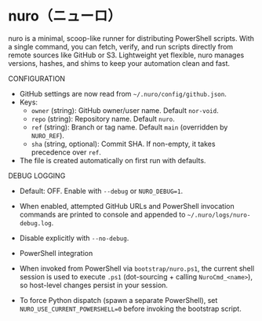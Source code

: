 # nuro（ニューロ）
nuro is a minimal, scoop-like runner for distributing PowerShell scripts. With a single command, you can fetch, verify, and run scripts directly from remote sources like GitHub or S3. Lightweight yet flexible, nuro manages versions, hashes, and shims to keep your automation clean and fast.

CONFIGURATION
- GitHub settings are now read from `~/.nuro/config/github.json`.
- Keys:
  - `owner` (string): GitHub owner/user name. Default `nor-void`.
  - `repo` (string): Repository name. Default `nuro`.
  - `ref` (string): Branch or tag name. Default `main` (overridden by `NURO_REF`).
  - `sha` (string, optional): Commit SHA. If non-empty, it takes precedence over `ref`.
- The file is created automatically on first run with defaults.

DEBUG LOGGING
- Default: OFF. Enable with `--debug` or `NURO_DEBUG=1`.
- When enabled, attempted GitHub URLs and PowerShell invocation commands are printed to console and appended to `~/.nuro/logs/nuro-debug.log`.
- Disable explicitly with `--no-debug`.

- PowerShell integration
- When invoked from PowerShell via `bootstrap/nuro.ps1`, the current shell session is used to execute `.ps1` (dot-sourcing + calling `NuroCmd_<name>`), so host-level changes persist in your session.
- To force Python dispatch (spawn a separate PowerShell), set `NURO_USE_CURRENT_POWERSHELL=0` before invoking the bootstrap script.
